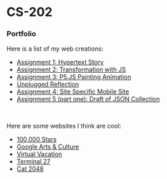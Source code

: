 # CS-202
<h3>Portfolio</h3>
<p>Here is a list of my web creations:</p>
<ul>
  <li><a href="Assignment 1/index.html">Assignment 1: Hypertext Story</a></li>
  <li><a href="Assignment 2/index.html">Assignment 2: Transformation with JS</a></li>
  <li><a href="Assignment 3/index.html">Assignment 3: P5.JS Painting Animation</a></li>
  <li><a href="Reflection Assignment 4-27/index.html">Unplugged Reflection</a></li>
  <li><a href="Assignment 4/index.html">Assignment 4: Site Specific Mobile Site</a></li>
  <li><a href="Assignment 5 (part one)/index.html">Assignment 5 (part one): Draft of JSON Collection</a></li>
</ul>
<br>
<p>Here are some websites I think are cool:</p>
<ul>
  <li><a href="https://stars.chromeexperiments.com/">100,000 Stars</a></li>
  <li><a href="https://artsandculture.google.com/">Google Arts & Culture</a></li>
  <li><a href="https://virtualvacation.us/">Virtual Vacation</a></li>
  <li><a href="https://terminal27.com/">Terminal 27</a></li>
  <li><a href="https://www.cat2048.com/">Cat 2048</a></li>
</ul>
